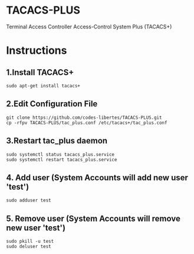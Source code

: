 # TACACS-PLUS
Terminal Access Controller Access-Control System Plus (TACACS+)

# Instructions
## 1.Install TACACS+
```
sudo apt-get install tacacs+
```
## 2.Edit Configuration File
```
git clone https://github.com/codes-libertes/TACACS-PLUS.git
cp -rfpv TACACS-PLUS/tac_plus.conf /etc/tacacs+/tac_plus.conf 
```
## 3.Restart tac_plus daemon
```
sudo systemctl status tacacs_plus.service
sudo systemctl restart tacacs_plus.service
```
## 4. Add user (System Accounts will add new user 'test')
```
sudo adduser test
```

## 5. Remove user (System Accounts will remove new user 'test')
```
sudo pkill -u test
sudo deluser test
```
